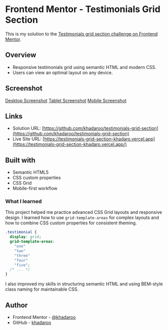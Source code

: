 # Frontend Mentor - Testimonials Grid Section

This is my solution to the [Testimonials grid section challenge on Frontend Mentor](https://www.frontendmentor.io/challenges/testimonials-grid-section-Nnw6J7Un7).

## Overview

- Responsive testimonials grid using semantic HTML and modern CSS.
- Users can view an optimal layout on any device.

## Screenshot

[Desktop Screenshot](./screenshots/desktop-preview.png) [Tablet Screenshot](./screenshots/tablet-preview.png) [Mobile Screenshot](./screenshots/mobile-preview.png)

## Links

- Solution URL: [https://github.com/khadaroo/testimonials-grid-section](https://github.com/khadaroo/testimonials-grid-section)
- Live Site URL: [https://testimonials-grid-section-khadaro.vercel.app](https://testimonials-grid-section-khadaro.vercel.app/)

## Built with

- Semantic HTML5
- CSS custom properties
- CSS Grid
- Mobile-first workflow

### What I learned

This project helped me practice advanced CSS Grid layouts and responsive design. I learned how to use `grid-template-areas` for complex layouts and how to combine CSS custom properties for consistent theming.

```css
.testimonial {
  display: grid;
  grid-template-areas:
    "one"
    "two"
    "three"
    "four"
    "five";
  /* ... */
}
```

I also improved my skills in structuring semantic HTML and using BEM-style class naming for maintainable CSS.

## Author

- Frontend Mentor - [@khadaroo](https://www.frontendmentor.io/profile/khadaroo)
- GitHub - [khadaroo](https://github.com/khadaroo)

